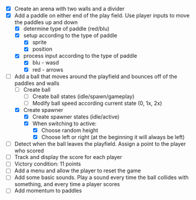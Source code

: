 - [x] Create an arena with two walls and a divider
- [x] Add a paddle on either end of the play field. Use player inputs to move the paddles up and down
	- [x] determine type of paddle (red/blu)
	- [x] setup according to the type of paddle
		- [x] sprite
		- [x] position
	- [x] process input according to the type of paddle
		- [x] blu - wasd
		- [x] red - arrows
- [ ] Add a ball that moves around the playfield and bounces off of the paddles and walls
	- [ ] Create ball
		- [ ] Create ball states (idle/spawn/gameplay)
		- [ ] Modify ball speed according current state (0, 1x, 2x)
	- [x] Create spawner
		- [x] Create spawner states (idle/active)
		- [x] When switching to active:
			- [x] Choose random height
			- [x] Choose left or right (at the beginning it will always be left)
- [ ] Detect when the ball leaves the playfield. Assign a point to the player who scored
- [ ] Track and display the score for each player
- [ ] Victory condition: 11 points
- [ ] Add a menu and allow the player to reset the game
- [ ] Add some basic sounds. Play a sound every time the ball collides with something, and every time a player scores
- [ ] Add momentum to paddles